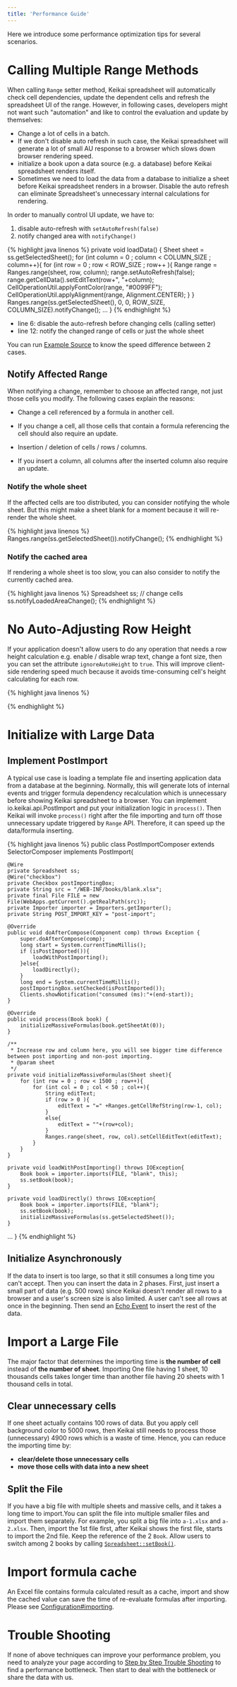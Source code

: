 ```yaml
---
title: 'Performance Guide'
---
```


Here we introduce some performance optimization tips for several scenarios.

# Calling Multiple Range Methods

When calling `Range` setter method, Keikai spreadsheet will automatically
check cell dependencies, update the dependent cells and refresh the
spreadsheet UI of the range. However, in following cases, developers
might not want such "automation" and like to control the evaluation and
update by themselves:

- Change a lot of cells in a batch.
- If we don't disable auto refresh in such case, the Keikai spreadsheet
  will generate a lot of small AU response to a browser which slows
  down browser rendering speed.
- initialize a book upon a data source (e.g. a database) before Keikai
  spreadsheet renders itself.
- Sometimes we need to load the data from a database to initialize a
  sheet before Keikai spreadsheet renders in a browser. Disable the auto
  refresh can eliminate Spreadsheet's unnecessary internal
  calculations for rendering.

In order to manually control UI update, we have to:

1.  disable auto-refresh with `setAutoRefresh(false)`
2.  notify changed area with `notifyChange()`

<!-- end list -->

{% highlight java linenos %}
    private void loadData() {
        Sheet sheet = ss.getSelectedSheet();
        for (int column  = 0 ; column < COLUMN_SIZE ; column++){
            for (int row = 0 ; row < ROW_SIZE ; row++ ){
                Range range = Ranges.range(sheet, row, column);
                range.setAutoRefresh(false);
                range.getCellData().setEditText(row+", "+column);
                CellOperationUtil.applyFontColor(range, "#0099FF");
                CellOperationUtil.applyAlignment(range, Alignment.CENTER);
            }
        }
        Ranges.range(ss.getSelectedSheet(), 0, 0, ROW_SIZE, COLUMN_SIZE).notifyChange();
                ...
    }
{% endhighlight %}

  - line 6: disable the auto-refresh before changing cells (calling
    setter)
  - line 12: notify the changed range of cells or just the whole sheet

You can run [Example Source](Download_Example_Source_Code) to know the speed difference between 2 cases.

## Notify Affected Range

When notifying a change, remember to choose an affected range, not just
those cells you modify. The following cases explain the reasons:

  - Change a cell referenced by a formula in another cell.

<!-- end list -->

  -   
    If you change a cell, all those cells that contain a formula
    referencing the cell should also require an update.

<!-- end list -->

  - Insertion / deletion of cells / rows / columns.

<!-- end list -->

  -   
    If you insert a column, all columns after the inserted column also
    require an update.

### Notify the whole sheet

If the affected cells are too distributed, you can consider notifying
the whole sheet. But this might make a sheet blank for a moment because
it will re-render the whole sheet.

{% highlight java linenos %}
Ranges.range(ss.getSelectedSheet()).notifyChange();
{% endhighlight %}

### Notify the cached area

If rendering a whole sheet is too slow, you can also consider to notify
the currently cached area.

{% highlight java linenos %}
Spreadsheet ss;
// change cells
ss.notifyLoadedAreaChange();
{% endhighlight %}

# No Auto-Adjusting Row Height

If your application doesn't allow users to do any operation that needs a
row height calculation e.g. enable / disable wrap text, change a font
size, then you can set the attribute `ignoreAutoHeight` to `true`. This
will improve client-side rendering speed much because it avoids
time-consuming cell's height calculating for each row.

{% highlight java linenos %}
<!-- default is false -->
<spreadsheet  ignoreAutoHeight="true"/>
{% endhighlight %}

# Initialize with Large Data

## Implement PostImport

A typical use case is loading a template file and inserting application
data from a database at the beginning. Normally, this will generate lots
of internal events and trigger formula dependency recalculation which is
unnecessary before showing Keikai spreadsheet to a browser. You can
implement
<javadoc directory="keikai">io.keikai.api.PostImport</javadoc> and put
your initialization logic in `process()`. Then Keikai will invoke
`process()` right after the file importing and turn off those
unnecessary update triggered by `Range` API. Therefore, it can speed up
the data/formula inserting.

{% highlight java linenos %}
public class PostImportComposer extends SelectorComposer<Component> implements PostImport{

    @Wire
    private Spreadsheet ss;
    @Wire("checkbox")
    private Checkbox postImportingBox;
    private String src = "/WEB-INF/books/blank.xlsx";
    private final File FILE = new File(WebApps.getCurrent().getRealPath(src));
    private Importer importer = Importers.getImporter();
    private String POST_IMPORT_KEY = "post-import";

    @Override
    public void doAfterCompose(Component comp) throws Exception {
        super.doAfterCompose(comp);
        long start = System.currentTimeMillis();
        if (isPostImported()){
            loadWithPostImporting();
        }else{
            loadDirectly();
        }
        long end = System.currentTimeMillis();
        postImportingBox.setChecked(isPostImported());
        Clients.showNotification("consumed (ms):"+(end-start));
    }

    @Override
    public void process(Book book) {
        initializeMassiveFormulas(book.getSheetAt(0));
    }

    /**
     * Increase row and column here, you will see bigger time difference between post importing and non-post importing. 
     * @param sheet
     */
    private void initializeMassiveFormulas(Sheet sheet){
        for (int row = 0 ; row < 1500 ; row++){
            for (int col = 0 ; col < 50 ; col++){
                String editText; 
                if (row > 0 ){
                    editText = "=" +Ranges.getCellRefString(row-1, col);
                }
                else{
                    editText = ""+(row+col);
                }
                Ranges.range(sheet, row, col).setCellEditText(editText);
            }
        }
    }
    
    private void loadWithPostImporting() throws IOException{
        Book book = importer.imports(FILE, "blank", this);
        ss.setBook(book);
    }
    
    private void loadDirectly() throws IOException{
        Book book = importer.imports(FILE, "blank");
        ss.setBook(book);
        initializeMassiveFormulas(ss.getSelectedSheet());
    }
...
}
{% endhighlight %}

## Initialize Asynchronously

If the data to insert is too large, so that it still consumes a long
time you can't accept. Then you can insert the data in 2 phases. First,
just insert a small part of data (e.g. 500 rows) since Keikai doesn't
render all rows to a browser and a user's screen size is also limited. A
user can't see all rows at once in the beginning. Then send an [Echo Event](https://www.zkoss.org/wiki/ZK_Developer%27s_Reference/UI_Patterns/Long_Operations/Use_Echo_Events)
to insert the rest of the data.


# Import a Large File
The major factor that determines the importing time is **the number of cell** instead of **the number of sheet**. Importing One file having 1 sheet, 10 thousands cells takes longer time than another file having 20 sheets with 1 thousand cells in total.

## Clear unnecessary cells
If one sheet actually contains 100 rows of data. But you apply cell background color to 5000 rows, then Keikai still needs to process those (unnecessary) 4900 rows which is a waste of time. Hence, you can reduce the importing time by: 
* **clear/delete those unnecessary cells**
* **move those cells with data into a new sheet**


## Split the File
If you have a big file with multiple sheets and massive cells, and it takes a long time to import.You can split the file into multiple smaller files and import them separately. For example, you split a big file into `a-1.xlsx` and `a-2.xlsx`. Then, import the 1st file first, after Keikai shows the first file, starts to import the 2nd file. Keep the reference of the 2 `Book`. Allow users to switch among 2 books by calling [`Spreadsheet::setBook()`](https://keikai.io/javadoc/latest/io/keikai/ui/Spreadsheet.html#setBook-io.keikai.api.model.Book-).


# Import formula cache
An Excel file contains formula calculated result as a cache, import and show the cached value can save the time of re-evaluate formulas after importing. Please see [Configuration#importing](/dev-ref/Configuration#importing).


# Trouble Shooting
If none of above techniques can improve your performance problem, you need to analyze your page according to
[Step by Step Trouble Shooting](https://www.zkoss.org/wiki/ZK%20Developer's%20Reference/Performance%20Monitoring/Step%20by%20Step%20Trouble%20Shooting) to find a performance bottleneck. Then start to deal with the bottleneck or share the data with us. 